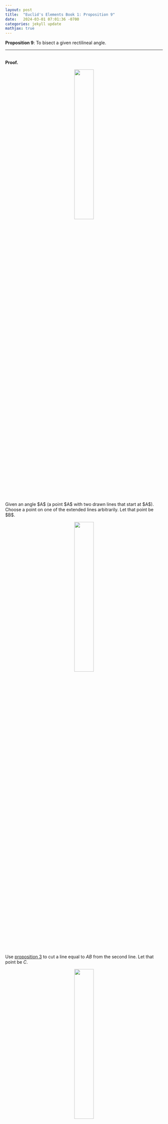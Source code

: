 ```yaml
---
layout: post
title:  "Euclid's Elements Book 1: Proposition 9"
date:   2024-03-01 07:01:36 -0700
categories: jekyll update
mathjax: true
---
```

<b>Proposition 9</b>: To bisect a given rectilineal angle.
<br>
<hr>
<!----------------------------------------------------------------------->
<br>
<b>Proof.</b><br>
<p style="text-align:center;"><img src="{{ site.url }}/assets/math/euclid/pr9/0.png" width="35%" class="center"></p>
Given an angle $A$ (a point $A$ with two drawn lines that start at $A$). Choose a point on one of the extended lines arbitrarily. Let that point be $B$. 

<p style="text-align:center;"><img src="{{ site.url }}/assets/math/euclid/pr9/1.png" width="35%" class="center"></p>

Use <a href="https://strncat.github.io/jekyll/update/2024/03/24/euclid-book1-pr3.html">proposition 3</a> to cut a line equal to $AB$ from the second line. Let that point be $C$. 

<p style="text-align:center;"><img src="{{ site.url }}/assets/math/euclid/pr9/2.png" width="35%" class="center"></p>

Use <a href="https://strncat.github.io/jekyll/update/2024/03/20/euclid-book1-postulates.html">postulate 1</a> to draw a line between the two points $B$ and $C$.

<p style="text-align:center;"><img src="{{ site.url }}/assets/math/euclid/pr9/3.png" width="35%" class="center"></p>

Next, use <a href="https://strncat.github.io/jekyll/update/2024/03/22/euclid-book1-pr1.html">proposition 1</a> to construct an equilateral triangle from the line $BC$.

<p style="text-align:center;"><img src="{{ site.url }}/assets/math/euclid/pr9/4.png" width="40%" class="center"></p>

Use <a href="https://strncat.github.io/jekyll/update/2024/03/20/euclid-book1-postulates.html">postulate 1</a> to draw a line between the two points $A$ and $D$. We claim that this line bisects the angle $A$.

<p style="text-align:center;"><img src="{{ site.url }}/assets/math/euclid/pr9/5.png" width="40%" class="center"></p>

To see this, notice that in the triangles $ABD$ and $ACD$, $AB = AC$ and $BD = CD$ by construction. Moreover, $AD$ is a common side to both triangles. Therefore, by <a href="https://strncat.github.io/jekyll/update/2024/03/31/euclid-book1-pr8.html">proposition 8</a>, we conclude that the angles $\angle BAD$ and $\angle DAC$ are equal. as required.

<p style="text-align:center;"><img src="{{ site.url }}/assets/math/euclid/pr9/6.png" width="40%" class="center"></p>
<br>
<hr>
<!----------------------------------------------------------------------->
<br>
<b>Thoughts:</b> -
<br>

<br>
<hr>
<!----------------------------------------------------------------------->
<br>
<b>References:</b>
<ul>
<li><a href="https://www.amazon.com/dp/B09ZYVSSTP/ref=sspa_dk_detail_0?psc=1&pd_rd_i=B09ZYVSSTP&pd_rd_w=c4vZJ&content-id=amzn1.sym.f734d1a2-0bf9-4a26-ad34-2e1b969a5a75&pf_rd_p=f734d1a2-0bf9-4a26-ad34-2e1b969a5a75&pf_rd_r=WK3ER8B42S7VAPMGWWPZ&pd_rd_wg=8i8vz&pd_rd_r=789c12b3-868b-4990-85da-a643782719d6&sp_csd=d2lkZ2V0TmFtZT1zcF9kZXRhaWw">Oliver Byrne's Elements of Euclid</a></li>
<li><a href="https://www.youtube.com/watch?v=K0W3KXvZ7EA&list=PLrkQ3hzZrc4j9gT0z--_CiFzQLeVb32hQ&index=7">Sandy Bultena's Proposition 9 video</a></li>
</ul>


